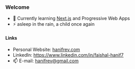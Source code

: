 ### Welcome

- 🌱 Currently learning [Next.js](https://nextjs.org/) and Progressive Web Apps
- ⚡ asleep in the rain, a child once again

#### Links
- Personal Website: [hanifrev.com](http://hanifrev.com/)
- LinkedIn: https://www.linkedin.com/in/faishal-hanif7
- 📫 E-mail: [hanifrev@gmail.com](mailto:hanifrev@gmail.com)

<!-- [![Top Langs](https://github-readme-stats.vercel.app/api/top-langs/?username=hanifrev)](https://github.com/anuraghazra/github-readme-stats) -->
<!--
**hanifrev/hanifrev** is a ✨ _special_ ✨ repository because its `README.md` (this file) appears on your GitHub profile.

Here are some ideas to get you started:

- 🔭 I’m currently working on ...
- 🌱 I’m currently learning ...
- 👯 I’m looking to collaborate on ...
- 🤔 I’m looking for help with ...
- 💬 Ask me about ...
- 📫 How to reach me: ...
- 😄 Pronouns: ...
- ⚡ Fun fact: ...
-->
